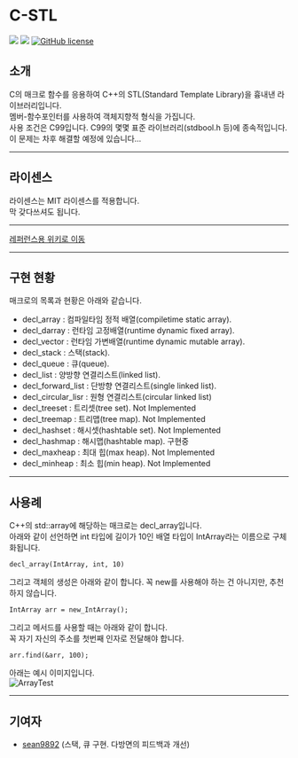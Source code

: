# C-STL  
  
![](https://img.shields.io/badge/language-C-red) ![](https://img.shields.io/badge/version-0.1.0-brightgreen) [![GitHub license](https://img.shields.io/badge/license-MIT-blue.svg)](https://github.com/myyrakle/C-STL/blob/master/LICENSE)  
  
## 소개
C의 매크로 함수를 응용하여 C++의 STL(Standard Template Library)을 흉내낸 라이브러리입니다.  
멤버-함수포인터를 사용하여 객체지향적 형식을 가집니다.  
사용 조건은 C99입니다. C99의 몇몇 표준 라이브러리(stdbool.h 등)에 종속적입니다. 이 문제는 차후 해결할 예정에 있습니다...
  
***  
  
## 라이센스
  
라이센스는 MIT 라이센스를 적용합니다.  
막 갖다쓰셔도 됩니다.  
  
***  
  
[레퍼런스용 위키로 이동](https://github.com/myyrakle/C-STL/wiki)  
  
***  
  
## 구현 현황  
  
매크로의 목록과 현황은 아래와 같습니다.  
- decl_array : 컴파일타임 정적 배열(compiletime static array).   
- decl_darray : 런타임 고정배열(runtime dynamic fixed array).    
- decl_vector : 런타임 가변배열(runtime dynamic mutable array).   
- decl_stack : 스택(stack).   
- decl_queue : 큐(queue).   
- decl_list : 양방향 연결리스트(linked list).  
- decl_forward_list : 단방향 연결리스트(single linked list).  
- decl_circular_lisr : 원형 연결리스트(circular linked list)
- decl_treeset : 트리셋(tree set). Not Implemented  
- decl_treemap : 트리맵(tree map). Not Implemented  
- decl_hashset : 해시셋(hashtable set). Not Implemented  
- decl_hashmap : 해시맵(hashtable map). 구현중  
- decl_maxheap : 최대 힙(max heap). Not Implemented  
- decl_minheap : 최소 힙(min heap). Not Implemented  
  
***  

## 사용례
  
C++의 std::array에 해당하는 매크로는 decl_array입니다.  
아래와 같이 선언하면 int 타입에 길이가 10인 배열 타입이 IntArray라는 이름으로 구체화됩니다.  
```
decl_array(IntArray, int, 10)
```
  
  
그리고 객체의 생성은 아래와 같이 합니다. 꼭 new를 사용해야 하는 건 아니지만, 추천하지 않습니다.  
```
IntArray arr = new_IntArray();
```
  
  
그리고 메서드를 사용할 때는 아래와 같이 합니다.  
꼭 자기 자신의 주소를 첫번째 인자로 전달해야 합니다.
```
arr.find(&arr, 100);
```
  
  
아래는 예시 이미지입니다.  
![ArrayTest](./image/ArraySimpleTest.png)
***  
  
## 기여자  
- [sean9892](https://github.com/sean9892) (스택, 큐 구현. 다방면의 피드백과 개선)
